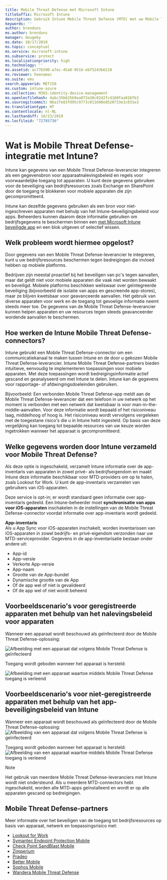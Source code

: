 ```yaml
---
title: Mobile Threat Defense met Microsoft Intune
titleSuffix: Microsoft Intune
description: Gebruik Intune Mobile Threat Defense (MTD) met uw Mobile Threat Defense-partner om toegang tot bedrijfsresources te beveiligen op basis van het apparaatrisico.
keywords: ''
author: brenduns
ms.author: brenduns
manager: dougeby
ms.date: 10/17/2019
ms.topic: conceptual
ms.service: microsoft-intune
ms.subservice: protect
ms.localizationpriority: high
ms.technology: ''
ms.assetid: ac77b590-a7ec-45a0-9516-ebf5243b6210
ms.reviewer: heenamac
ms.suite: ems
search.appverid: MET150
ms.custom: intune-azure
ms.collection: M365-identity-device-management
ms.openlocfilehash: 4abc35b625b9aa072e38c02d2fc4160faa916fb3
ms.sourcegitcommit: 06a1fe83fd95c9773c011690e8520733e1c031e3
ms.translationtype: HT
ms.contentlocale: nl-NL
ms.lasthandoff: 10/23/2019
ms.locfileid: "72785736"
---
```

# <a name="what-is-mobile-threat-defense-integration-with-intune"></a>Wat is Mobile Threat Defense-integratie met Intune?
Intune kan gegevens van een Mobile Threat Defense-leverancier integreren als een gegevensbron voor apparaatnalevingsbeleid en regels voor voorwaardelijke toegang tot apparaten. U kunt deze gegevens gebruiken voor de beveiliging van bedrijfsresources zoals Exchange en SharePoint door de toegang te blokkeren voor mobiele apparaten die zijn gecompromitteerd.

Intune kan dezelfde gegevens gebruiken als een bron voor niet-ingeschreven apparaten met behulp van het Intune-beveiligingsbeleid voor apps. Beheerders kunnen daarom deze informatie gebruiken om bedrijfsgegevens te beschermen binnen een [met Microsoft Intune beveiligde app](~/apps/apps-supported-intune-apps.md) en een blok uitgeven of selectief wissen.

## <a name="what-problem-does-this-solve"></a>Welk probleem wordt hiermee opgelost?
Door gegevens van een Mobile Threat Defense-leverancier te integreren, kunt u uw bedrijfsresources beschermen tegen bedreigingen die invloed hebben op mobiele platforms.  

Bedrijven zijn meestal proactief bij het beveiligen van pc's tegen aanvallen, maar dat geldt niet voor mobiele apparaten die vaak niet worden bewaakt en beveiligd. Mobiele platforms beschikken weliswaar over geïntegreerde beveiliging (bijvoorbeeld de isolatie van apps en gescreende app-stores), maar ze blijven kwetsbaar voor geavanceerde aanvallen. Het gebruik van diverse apparaten voor werk en de toegang tot gevoelige informatie neemt steeds meer toe. De gegevens van de Mobile Threat Defense-leverancier kunnen helpen apparaten en uw resources tegen steeds geavanceerder wordende aanvallen te beschermen.  

## <a name="how-do-the-intune-mobile-threat-defense-connectors-work"></a>Hoe werken de Intune Mobile Threat Defense-connectors?

Intune gebruikt een Mobile Threat Defense-connector om een communicatiekanaal te maken tussen Intune en de door u gekozen Mobile Threat Defense-leverancier. Intune Mobile Threat Defense-partners bieden intuïtieve, eenvoudig te implementeren toepassingen voor mobiele apparaten. Met deze toepassingen wordt bedreigingsinformatie actief gescand en geanalyseerd om met Intune te delen. Intune kan de gegevens voor rapportage- of afdwingingsdoeleinden gebruiken.  

Bijvoorbeeld: Een verbonden Mobile Threat Defense-app meldt aan de Mobile Threat Defense-leverancier dat een telefoon in uw netwerk op het moment is verbonden met een netwerk dat kwetsbaar is voor man-in-the-middle-aanvallen. Voor deze informatie wordt bepaald of het risiconiveau laag, middelhoog of hoog is. Het risiconiveau wordt vervolgens vergeleken met de toegestane risico's die u in Intune hebt ingesteld. Op basis van deze vergelijking kan toegang tot bepaalde resources van uw keuze worden ingetrokken wanneer het apparaat is gecompromitteerd.

## <a name="what-data-does-intune-collect-for-mobile-threat-defense"></a>Welke gegevens worden door Intune verzameld voor Mobile Threat Defense?

Als deze optie is ingeschakeld, verzamelt Intune informatie over de app-inventaris van apparaten in zowel privé- als bedrijfseigendom en maakt Intune deze informatie beschikbaar voor MTD-providers om op te halen, zoals Lookout for Work. U kunt de app-inventaris verzamelen van gebruikers van iOS-apparaten.

Deze service is opt-in; er wordt standaard geen informatie over app-inventaris gedeeld. Een Intune-beheerder moet **synchronisatie van apps voor iOS-apparaten** inschakelen in de instellingen van de Mobile Threat Defense-connector voordat informatie over app-inventaris wordt gedeeld.

**App-inventaris**  
Als u App Sync voor iOS-apparaten inschakelt, worden inventarissen van iOS-apparaten in zowel bedrijfs- en privé-eigendom verzonden naar uw MTD-serviceprovider. Gegevens in de app-inventarisatie bestaan onder andere uit:

- App-id
- App-versie
- Verkorte App-versie
- App-naam
- Grootte van de App-bundel
- Dynamische grootte van de App
- Of de app wel of niet is gevalideerd
- Of de app wel of niet wordt beheerd

## <a name="sample-scenarios-for-enrolled-devices-using-device-compliance-policies"></a>Voorbeeldscenario's voor geregistreerde apparaten met behulp van het nalevingsbeleid voor apparaten

Wanneer een apparaat wordt beschouwd als geïnfecteerd door de Mobile Threat Defense-oplossing:

![Afbeelding met een apparaat dat volgens Mobile Threat Defense is geïnfecteerd](./media/mobile-threat-defense/MTD-image-1.png)

Toegang wordt geboden wanneer het apparaat is hersteld:

![Afbeelding met een apparaat waartoe middels Mobile Threat Defense toegang is verleend](./media/mobile-threat-defense/MTD-image-2.png)

## <a name="sample-scenarios-for-unenrolled-devices-using-intune-app-protection-policies"></a>Voorbeeldscenario's voor niet-geregistreerde apparaten met behulp van het app-beveiligingsbeleid van Intune

Wanneer een apparaat wordt beschouwd als geïnfecteerd door de Mobile Threat Defense-oplossing:<br>
![Afbeelding van een apparaat dat volgens Mobile Threat Defense is geïnfecteerd](./media/mobile-threat-defense/MTD-image-3.png)

Toegang wordt geboden wanneer het apparaat is hersteld:<br>
![Afbeelding van een apparaat waartoe middels Mobile Threat Defense toegang is verleend](./media/mobile-threat-defense/MTD-image-4.png)

> [!NOTE] 
> Het gebruik van meerdere Mobile Threat Defense-leveranciers met Intune wordt niet ondersteund. Als u meerdere MTD-connectors hebt ingeschakeld, worden alle MTD-apps geïnstalleerd en wordt er op alle apparaten gescand op bedreigingen.

## <a name="mobile-threat-defense-partners"></a>Mobile Threat Defense-partners

Meer informatie over het beveiligen van de toegang tot bedrijfsresources op basis van apparaat, netwerk en toepassingsrisico met:

- [Lookout for Work](lookout-mobile-threat-defense-connector.md)
- [Symantec Endpoint Protection Mobile](skycure-mobile-threat-defense-connector.md)
- [Check Point SandBlast Mobile](checkpoint-sandblast-mobile-mobile-threat-defense-connector.md)
- [Zimperium](zimperium-mobile-threat-defense-connector.md)
- [Pradeo](pradeo-mobile-threat-defense-connector.md)
- [Better Mobile](better-mobile-threat-defense-connector.md)
- [Sophos Mobile](sophos-mtd-connector.md)
- [Wandera Mobile Threat Defense](wandera-mtd-connector.md)
